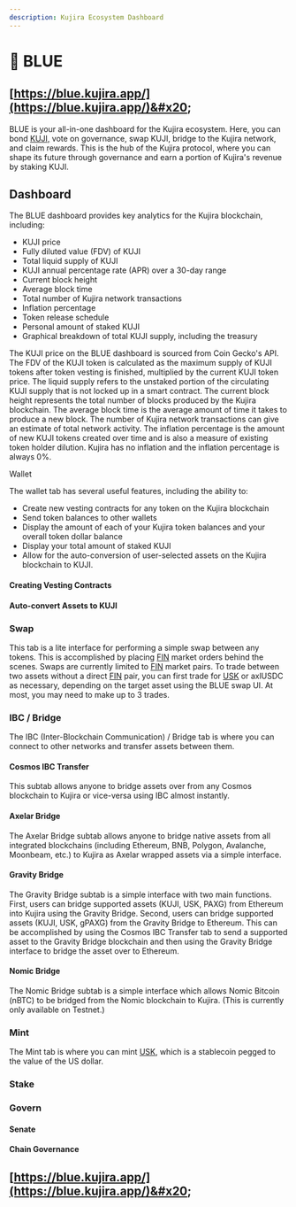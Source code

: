 ```yaml
---
description: Kujira Ecosystem Dashboard
---
```


# 🔷 BLUE

## [https://blue.kujira.app/](https://blue.kujira.app/)&#x20;

BLUE is your all-in-one dashboard for the Kujira ecosystem. Here, you can bond [KUJI,](../tokenomics/kuji-token/) vote on governance, swap KUJI, bridge to the Kujira network, and claim rewards. This is the hub of the Kujira protocol, where you can shape its future through governance and earn a portion of Kujira's revenue by staking KUJI.

## Dashboard

The BLUE dashboard provides key analytics for the Kujira blockchain, including:

* KUJI price
* Fully diluted value (FDV) of KUJI
* Total liquid supply of KUJI
* KUJI annual percentage rate (APR) over a 30-day range
* Current block height
* Average block time
* Total number of Kujira network transactions
* Inflation percentage
* Token release schedule
* Personal amount of staked KUJI
* Graphical breakdown of total KUJI supply, including the treasury

The KUJI price on the BLUE dashboard is sourced from Coin Gecko's API. The FDV of the KUJI token is calculated as the maximum supply of KUJI tokens after token vesting is finished, multiplied by the current KUJI token price. The liquid supply refers to the unstaked portion of the circulating KUJI supply that is not locked up in a smart contract. The current block height represents the total number of blocks produced by the Kujira blockchain. The average block time is the average amount of time it takes to produce a new block. The number of Kujira network transactions can give an estimate of total network activity. The inflation percentage is the amount of new KUJI tokens created over time and is also a measure of existing token holder dilution. Kujira has no inflation and the inflation percentage is always 0%.

Wallet

The wallet tab has several useful features, including the ability to:

* Create new vesting contracts for any token on the Kujira blockchain
* Send token balances to other wallets
* Display the amount of each of your Kujira token balances and your overall token dollar balance
* Display your total amount of staked KUJI
* Allow for the auto-conversion of user-selected assets on the Kujira blockchain to KUJI.

#### Creating Vesting Contracts

#### Auto-convert Assets to KUJI

### Swap

This tab is a lite interface for performing a simple swap between any tokens. This is accomplished by placing [FIN](fin/) market orders behind the scenes. Swaps are currently limited to [FIN](fin/) market pairs. To trade between two assets without a direct [FIN](fin/) pair, you can first trade for [USK](usk-stablecoin.md) or axlUSDC as necessary, depending on the target asset using the BLUE swap UI. At most, you may need to make up to 3 trades.

### IBC / Bridge

The IBC (Inter-Blockchain Communication) / Bridge tab is where you can connect to other networks and transfer assets between them.

#### Cosmos IBC Transfer

This subtab allows anyone to bridge assets over from any Cosmos blockchain to Kujira or vice-versa using IBC almost instantly.

#### Axelar Bridge

The Axelar Bridge subtab allows anyone to bridge native assets from all integrated blockchains (including Ethereum, BNB, Polygon, Avalanche, Moonbeam, etc.) to Kujira as Axelar wrapped assets via a simple interface.&#x20;

#### Gravity Bridge

The Gravity Bridge subtab is a simple interface with two main functions. First, users can bridge supported assets (KUJI, USK, PAXG) from Ethereum into Kujira using the Gravity Bridge. Second, users can bridge supported assets (KUJI, USK, gPAXG) from the Gravity Bridge to Ethereum. This can be accomplished by using the Cosmos IBC Transfer tab to send a supported asset to the Gravity Bridge blockchain and then using the Gravity Bridge interface to bridge the asset over to Ethereum.

#### Nomic Bridge

The Nomic Bridge subtab is a simple interface which allows Nomic Bitcoin (nBTC) to be bridged from the Nomic blockchain to Kujira. (This is currently only available on Testnet.)&#x20;

### Mint

The Mint tab is where you can mint [USK](usk-stablecoin.md), which is a stablecoin pegged to the value of the US dollar.

### Stake

### Govern

#### Senate

#### Chain Governance

## [https://blue.kujira.app/](https://blue.kujira.app/)&#x20;
